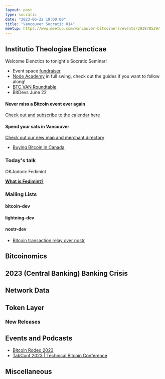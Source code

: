 ```yaml
---
layout: post
type: socratic
date: "2023-06-22 19:00:00"
title: "Vancouver Socratic 014"
meetup: https://www.meetup.com/vancouver-bitcoiners/events/293878529/
---
```


## Institutio Theologiae Elencticae

Welcome Elenctics to tonight's Socratic Seminar!

- Event space [fundraiser](https://we.encrypt.cash/apps/1Chngwii4XMnueujJpWk78fMe75/crowdfund)
- [Node Academy](https://www.nodeacademy.org/) in full swing, check out the guides if you want to follow along!
- [BTC VAN Roundtable](https://www.meetup.com/btc_vancity/events/293641340/)
- BitDevs June 22

#### Never miss a Bitcoin event ever again

[Check out and subscribe to the calendar here](/events)

#### Spend your sats in Vancouver

[Check out our new map and merchant directory](/map)

- [Buying Bitcoin in Canada](https://krisconstable.com/buying-bitcoin-in-canada-in-2023/)

### Today's talk

OKJodom: Fedimint

**[What is Fedimint?](https://gist.github.com/okjodom/c62308a7762541420b0b12d4d8688a87)**

### Mailing Lists

#### bitcoin-dev



#### lightning-dev



<!-- #### dlc-dev -->

#### nostr-dev

- [Bitcoin transaction relay over nostr](https://lists.linuxfoundation.org/pipermail/bitcoin-dev/2023-May/021700.html)

<!-- ### Optech -->

## Bitcoinomics



## 2023 (Central Banking) Banking Crisis


## Network Data

<!-- ## Research -->



<!-- ## InfoSec -->

## Token Layer


### New Releases

## Events and Podcasts

- [Bitcoin Rodeo 2023](http://bitcoinrodeo.com/)
- [TabConf 2023 | Technical Bitcoin Conference](https://2023.tabconf.com/)

## Miscellaneous

